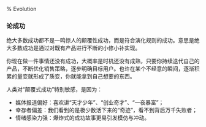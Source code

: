 % Evolution

### 论成功

绝大多数成功都不是一鸣惊人的颠覆性成功，而是符合演化规则的成功。意思是绝大多数成功是通过对既有产品进行不断的小修小补实现。

你现在做一件事情还没有成功，大概率是时机还没有成熟，只要你持续迭代自己的产品，不断优化销售策略，逐步明确目标用户。也许在某个不经意的瞬间，逐渐积累的量变就形成了质变，你就能拿到自己想要的东西。

人类对“颠覆式成功”特别敏感，是因为：

- 媒体报道偏好：喜欢讲“天才少年”、“创业奇才”、“一夜暴富”；
- 幸存者偏差：我们看到的是极少数活下来的“奇迹”，看不到背后万千失败者；
- 情绪感染力强：爆炸式的成功故事更易引发模仿与冲动。
